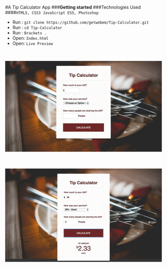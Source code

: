 #A Tip Calculator App
###**Getting started**
###Technologies Used 
####`HTML5, CSS3 JavaScript ES5, Photoshop`
 - Run :  `git clone https://github.com/getwebem/Tip-Calculator.git`
 - Run :  `cd Tip-Calculator`
 - Run :  `Brackets .`
 - Open:  `Index.html`
 - Open:  `Live Preview`  
 
 <br/><br/>
![pic1](https://raw.githubusercontent.com/getwebem/README/master/Tip-Calculator/Screen%20Shot%202017-03-13%20at%2011.29.36.png)
<br/><br/> 
<br/><br/>
![pic2](https://raw.githubusercontent.com/getwebem/README/master/Tip-Calculator/Screen%20Shot%202017-03-13%20at%2011.35.57.png)
<br/><br/>